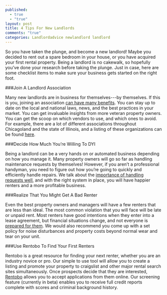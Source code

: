 ```yaml
---
published: 
  - true
  - "true"
layout: post
title: 4 Tips For New Landlords
comments: "true"
categories: Landlordadvice newlandlord landlord
---
```


So you have taken the plunge, and become a new landlord! Maybe you decided to rent out a spare bedroom in your house, or you have acquired your first rental property. Being a landlord is no cakewalk, so hopefully you’ve done your research before taking the plunge. Just in case, here are some checklist items to make sure your business gets started on the right foot.

###Join A Landlord Association

Many new landlords are in business for themselves---by themselves. If this is you, joining an association [can have many benefits](http://www.rentobo.com/blog/renting-property-join-a-landlord-association/). You can stay up to date on the local and national laws, news, and the best practices in your market. You can get invaluable insights from more veteran property owners. You can get the scoop on which vendors to use, and which ones to avoid. For example, there are a lot of different associations throughout Chicagoland and the state of Illinois, and a listing of these organizations can be found [here](http://www.thelpa.com/lpa/associations/illinois.html).

###Decide How Much You’re Willing To DYI

Being a landlord can be a very hands on or automated business depending on how you manage it. Many property owners will go so far as handling maintenance requests by themselves! However, if you aren’t a professional handyman, you need to figure out how you’re going to quickly and efficiently handle repairs. We talk about the [importance of handling requests well](http://www.rentobo.com/blog/responding-quickly-to-maintenance-requests/), and with the right system in place, you will have happier renters and a more profitable business.

###Realize That You Might Get A Bad Renter

Even the best property owners and managers will have a few renters that are less than ideal. The most common violation that you will face will be late or unpaid rent. Most renters have good intentions when they enter into a lease agreement, but financial situations change, and not everyone is [prepared for them](http://money.cnn.com/2011/05/24/news/economy/americans_lack_emergency_funds/index.htm). We would also recommend you come up with a set policy for noise disturbances and property costs beyond normal wear and tear on your unit.

###Use Rentobo To Find Your First Renters

Rentobo is a great resource for finding your next renter, whether you are an industry novice or pro. Our simple to use tool will allow you to create a listing and promote your property to craigslist and other major rental search sites simultaneously. Once prospects decide that they are interested, [Rentobo](http://www.rentobo.com) allows you to accept applications from them online. Our screening feature (currently in beta) enables you to receive full credit reports complete with scores and criminal background history.
